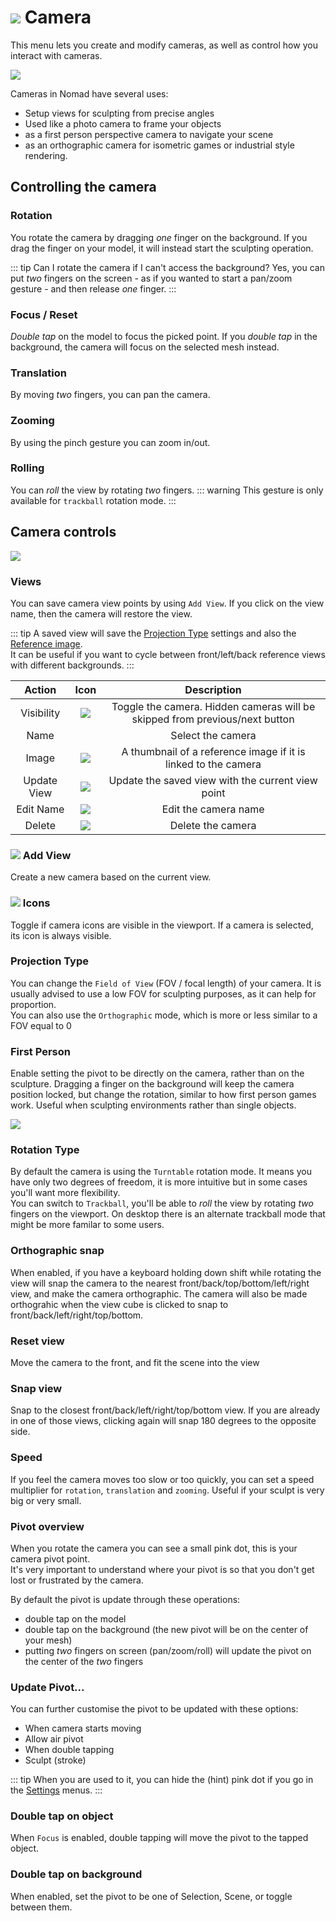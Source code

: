 # ![](./icons/camera.png) Camera

This menu lets you create and modify cameras, as well as control how you interact with cameras.

![](./images/camera_overview2.png)

Cameras in Nomad have several uses:

* Setup views for sculpting from precise angles
* Used like a photo camera to frame your objects
* as a first person perspective camera to navigate your scene
* as an orthographic camera for isometric games or industrial style rendering.

## Controlling the camera

### Rotation
You rotate the camera by dragging *one* finger on the background.
If you drag the finger on your model, it will instead start the sculpting operation.

::: tip Can I rotate the camera if I can't access the background?
Yes, you can put *two* fingers on the screen - as if you wanted to start a pan/zoom gesture - and then release *one* finger.
:::

### Focus / Reset
*Double tap* on the model to focus the picked point.
If you *double tap* in the background, the camera will focus on the selected mesh instead.


### Translation
By moving *two* fingers, you can pan the camera.


### Zooming
By using the pinch gesture you can zoom in/out.


### Rolling
You can *roll* the view by rotating *two* fingers.
::: warning
This gesture is only available for `trackball` rotation mode.
:::

## Camera controls

![](./images/camera_list.png)

### Views
You can save camera view points by using `Add View`.
If you click on the view name, then the camera will restore the view.


::: tip
A saved view will save the [Projection Type](#projection-type) settings and also the [Reference image](background.md).  
It can be useful if you want to cycle between front/left/back reference views with different backgrounds.
:::

| Action      | Icon                         | Description                                                                 |
| :---------: | :--------------------------: | :-------------------------------------------------------------------------: |
| Visibility  | ![](./icons/eye_open.png)    | Toggle the camera. Hidden cameras will be skipped from previous/next button |
| Name        |                              | Select the camera                                                           |
| Image       | ![](./icons/image.png)       | A thumbnail of a reference image if it is linked to the camera              |
| Update View | ![](./icons/update_view.png) | Update the saved view with the current view point                           |
| Edit Name   | ![](./icons/pencil.png)      | Edit the camera name                                                        |
| Delete      | ![](./icons/trash.png)       | Delete the camera                                                           |

### ![](./icons/tool_view.png) Add View
Create a new camera based on the current view.

### ![](./icons/camera.png) Icons

Toggle if camera icons are visible in the viewport. If a camera is selected, its icon is always visible.

### Projection Type
You can change the `Field of View` (FOV / focal length) of your camera.
It is usually advised to use a low FOV for sculpting purposes, as it can help for proportion.  
You can also use the `Orthographic` mode, which is more or less similar to a FOV equal to 0

### First Person
Enable setting the pivot to be directly on the camera, rather than on the sculpture. Dragging a finger on the background will keep the camera position locked, but change the rotation, similar to how first person games work. Useful when sculpting environments rather than single objects.

![](./images/camera_rotation_ortho_view.png)

### Rotation Type
By default the camera is using the `Turntable` rotation mode.
It means you have only two degrees of freedom, it is more intuitive but in some cases you'll want more flexibility.  
You can switch to `Trackball`, you'll be able to *roll* the view by rotating *two* fingers on the viewport. On desktop there is an alternate trackball mode that might be more familar to some users.

### Orthographic snap

When enabled, if you have a keyboard holding down shift while rotating the view will snap the camera to the nearest front/back/top/bottom/left/right view, and make the camera orthographic. The camera will also be made orthograhic when the view cube is clicked to snap to front/back/left/right/top/bottom.

### Reset view

Move the camera to the front, and fit the scene into the view

### Snap view
Snap to the closest front/back/left/right/top/bottom view. If you are already in one of those views, clicking again will snap 180 degrees to the opposite side.

### Speed

If you feel the camera moves too slow or too quickly, you can set a speed multiplier for `rotation`, `translation` and `zooming`. Useful if your sculpt is very big or very small.

### Pivot overview

When you rotate the camera you can see a small pink dot, this is your camera pivot point.  
It's very important to understand where your pivot is so that you don't get lost or frustrated by the camera.

By default the pivot is update through these operations:
- double tap on the model
- double tap on the background (the new pivot will be on the center of your mesh)
- putting *two* fingers on screen (pan/zoom/roll) will update the pivot on the center of the *two* fingers

### Update Pivot...

You can further customise the pivot to be updated with these options:

* When camera starts moving 
* Allow air pivot
* When double tapping
* Sculpt (stroke)

::: tip
When you are used to it, you can hide the (hint) pink dot if you go in the [Settings](settings.md) menus.
:::

### Double tap on object
When `Focus` is enabled, double tapping will move the pivot to the tapped object.

### Double tap on background
When enabled, set the pivot to be one of Selection, Scene, or toggle between them.




